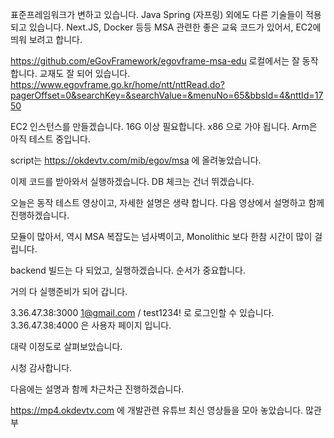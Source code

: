 표준프레임워크가 변하고 있습니다.
Java Spring (자프링) 외에도 다른 기술들이 적용되고 있습니다.
Next.JS, Docker 등등 MSA 관련한 좋은 교육 코드가 있어서,
EC2에 띄워 보려고 합니다.

https://github.com/eGovFramework/egovframe-msa-edu
로컬에서는 잘 동작합니다.
교재도 잘 되어 있습니다.
https://www.egovframe.go.kr/home/ntt/nttRead.do?pagerOffset=0&searchKey=&searchValue=&menuNo=65&bbsId=4&nttId=1750

EC2 인스턴스를 만들겠습니다.
16G 이상 필요합니다. x86 으로 가야 됩니다. Arm은 아직 테스트 중입니다.

script는 https://okdevtv.com/mib/egov/msa 에 올려놓았습니다.

이제 코드를 받아와서 실행하겠습니다.
DB 체크는 건너 뛰겠습니다.

오늘은 동작 테스트 영상이고, 자세한 설명은 생략 합니다.
다음 영상에서 설명하고 함께 진행하겠습니다.

모듈이 많아서, 역시 MSA 복잡도는 넘사벽이고, Monolithic 보다 한참 시간이 많이 걸립니다.

backend 빌드는 다 되었고, 실행하겠습니다. 순서가 중요합니다.

거의 다 실행준비가 되어 갑니다.

3.36.47.38:3000
1@gmail.com / test1234! 로 로그인할 수 있습니다.
3.36.47.38:4000 은 사용자 페이지 입니다.


대략 이정도로 살펴보았습니다.

시청 감사합니다.

다음에는 설명과 함께 차근차근 진행하겠습니다.

https://mp4.okdevtv.com 에 개발관련 유튜브 최신 영상들을 모아 놓았습니다.
많관부

